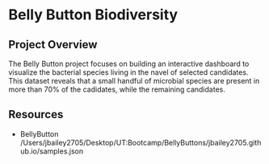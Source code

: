 # Belly Button Biodiversity

## Project Overview
The Belly Button project focuses on building an interactive dashboard to visualize the bacterial species living in the navel of selected candidates. This dataset reveals that a small handful of microbial species are present in more than 70% of the cadidates, while the remaining candidates.

## Resources
- BellyButton /Users/jbailey2705/Desktop/UT:Bootcamp/BellyButtons/jbailey2705.github.io/samples.json
